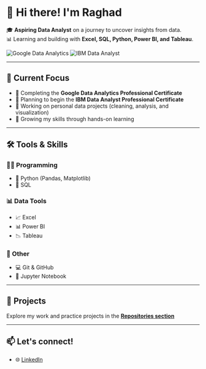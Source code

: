 # 👋 Hi there! I'm Raghad

🎓 **Aspiring Data Analyst** on a journey to uncover insights from data.  
📊 Learning and building with **Excel, SQL, Python, Power BI, and Tableau**.

![Google Data Analytics](https://img.shields.io/badge/Google%20Data%20Analytics-Completed-blue?logo=google)
![IBM Data Analyst](https://img.shields.io/badge/IBM%20Data%20Analyst-Upcoming-lightgrey?logo=ibm)



---

## 🔭 Current Focus
- 🎯 Completing the **Google Data Analytics Professional Certificate**
- 📘 Planning to begin the **IBM Data Analyst Professional Certificate**
- 🧹 Working on personal data projects (cleaning, analysis, and visualization)
- 🌱 Growing my skills through hands-on learning

---

## 🛠️ Tools & Skills

### 👩‍💻 Programming
- 🐍 Python (Pandas, Matplotlib)
- 🐘 SQL

### 📊 Data Tools
- 📈 Excel  
- 📊 Power BI  
- 📉 Tableau

### 🧰 Other
- 💻 Git & GitHub  
- 🧪 Jupyter Notebook  

---

## 📂 Projects
Explore my work and practice projects in the [**Repositories section**](https://github.com/Raghad-ALmarshadi?tab=repositories)

---

## 📫 Let's connect!
- 🌐 [LinkedIn](https://www.linkedin.com/in/raghad-almarshadi/)

